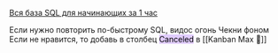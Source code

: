 [Вся база SQL для начинающих за 1 час](https://www.youtube.com/watch?v=5sG9kmXYsKU&t=4133s)

Если нужно повторить по-быстрому SQL, видос огонь
Чекни фоном
Если не нравится, то добавь в столбец <mark style="background: #D2B3FFA6;">Canceled</mark> в [[Kanban Max 💢]]
